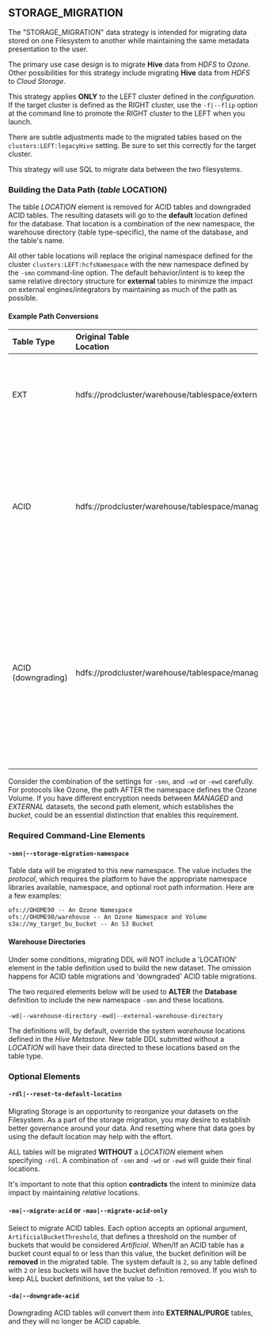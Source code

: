 ## STORAGE_MIGRATION

The "STORAGE_MIGRATION" data strategy is intended for migrating data stored on one Filesystem to another while maintaining the same metadata presentation to the user.

The primary use case design is to migrate **Hive** data from _HDFS_ to _Ozone_.  Other possibilities for this strategy include migrating **Hive** data from _HDFS_ to _Cloud Storage_.

This strategy applies **ONLY** to the LEFT cluster defined in the _configuration_.  If the target cluster is defined as the RIGHT cluster, use the `-f|--flip` option at the command line to promote the RIGHT cluster to the LEFT when you launch.

There are subtle adjustments made to the migrated tables based on the `clusters:LEFT:legacyHive` setting.  Be sure to set this correctly for the target cluster.

This strategy will use SQL to migrate data between the two filesystems.

### Building the Data Path (*table* **LOCATION**)

The table *LOCATION* element is removed for ACID tables and downgraded ACID tables.  The resulting datasets will go to the **default** location defined for the database.  That location is a combination of the new namespace, the warehouse directory (table type-specific), the name of the database, and the table's name.

All other table locations will replace the original namespace defined for the cluster `clusters:LEFT:hcfsNamespace` with the new namespace defined by the `-smn` command-line option.  The default behavior/intent is to keep the same relative directory structure for **external** tables to minimize the impact on external engines/integrators by maintaining as much of the path as possible.

#### Example Path Conversions

| Table Type | Original Table<br/>Location | DB Name | `-smn` | `-wd` or `-ewd` | New Location | Note |
|:---|:---|:---|:---|:---|:---|:---|
| EXT | hdfs://prodcluster/warehouse/tablespace/external/hive/click.db/web_events | web_events | ofs://OHOME90 | `-ewd` = /warehouse/external | ofs://OHOME90/warehouse/tablespace/external/hive/click.db/web_events | The tables relative location is maintained here.  The `-ewd` setting only affects NEW tables that are create WITHOUT a LOCATION element. |
| ACID | hdfs://prodcluster/warehouse/tablespace/managed/hive/click.db/web_events | web_events | ofs://OHOME90 | `-wd` = /warehouse/managed | ofs://OHOME90/warehouse/managed/click.db/web_events | The tables relative location is overriden since it is a managed table.  Managed tables pick up the location from the 'database' definition or the 'metastore'. Here, we defined the `-wd` element, which overrides the database *MANAGEDLOCATION* property. |
| ACID (downgrading) | hdfs://prodcluster/warehouse/tablespace/managed/hive/click.db/web_events | web_events | ofs://OHOME90 | `-ewd` = /warehouse/external | ofs://OHOME90/warehouse/external/click.db/web_events | The tables relative location is overriden since it *WAS* a managed table and is being *downgraded*.  In this case, the relative location isn't valid anymore.  We'll leave it to the system default location to store this tables data, which we've overriden with the `-ewd` setting to sets the databases *LOCATION* property, used to control the default location of NEW external tables.|

Consider the combination of the settings for `-smn`, and `-wd` or `-ewd` carefully.   For protocols like Ozone, the path AFTER the namespace defines the Ozone Volume.  If you have different encryption needs between *MANAGED* and *EXTERNAL* datasets, the second path element, which establishes the _bucket_, could be an essential distinction that enables this requirement.

### Required Command-Line Elements

#### `-smn|--storage-migration-namespace`

Table data will be migrated to this new namespace.  The value includes the *protocol*, which requires the platform to have the appropriate namespace libraries available, namespace, and optional root path information.  Here are a few examples:

```
ofs://OHOME90 -- An Ozone Namespace
ofs://OHOME90/warehouse -- An Ozone Namespace and Volume
s3a://my_target_bu_bucket -- An S3 Bucket
```

#### Warehouse Directories

Under some conditions, migrating DDL will NOT include a 'LOCATION' element in the table definition used to build the new dataset.  The omission happens for ACID table migrations and 'downgraded' ACID table migrations.

The two required elements below will be used to **ALTER** the **Database** definition to include the new namespace `-smn` and these locations.

`-wd|--warehouse-directory`
`-ewd|--external-warehouse-directory`

The definitions will, by default, override the system _warehouse_ locations defined in the _Hive Metastore_.  New table DDL submitted without a *LOCATION* will have their data directed to these locations based on the table type.


### Optional Elements

#### `-rdl|--reset-to-default-location`

Migrating Storage is an opportunity to reorganize your datasets on the Filesystem.  As a part of the storage migration, you may desire to establish better governance around your data.  And resetting where that data goes by using the default location may help with the effort.

ALL tables will be migrated **WITHOUT** a *LOCATION* element when specifying `-rdl`.  A combination of `-smn` and `-wd` or `-ewd` will guide their final locations.

It's important to note that this option **contradicts** the intent to minimize data impact by maintaining *relative* locations.

#### `-ma|--migrate-acid` or `-mao|--migrate-acid-only`

Select to migrate ACID tables.  Each option accepts an optional argument, `ArtificialBucketThreshold`, that defines a threshold on the number of buckets that would be considered *Artificial*.   When/If an ACID table has a bucket count equal to or less than this value, the bucket definition will be **removed** in the migrated table.  The system default is `2`, so any table defined with `2` or less buckets will have the bucket definition removed.  If you wish to keep ALL bucket definitions, set the value to `-1`.

#### `-da|--downgrade-acid`

Downgrading ACID tables will convert them into **EXTERNAL/PURGE** tables, and they will no longer be ACID capable. 
